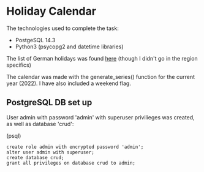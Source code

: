 # Holiday Calendar

The technologies used to complete the task:
* PostgeSQL 14.3
* Python3 (psycopg2 and datetime libraries)

The list of German holidays was found [here](https://www.iamexpat.de/expat-info/german-holidays) (though I didn't go in the region specifics)

The calendar was made with the generate_series() function for the current year (2022). I have also included a weekend flag.

## PostgreSQL DB set up

User admin with password 'admin' with superuser privilieges was created, as well as database 'crud':

(psql)
```
create role admin with encrypted password 'admin';
alter user admin with superuser;
create database crud;
grant all privileges on database crud to admin;
```
